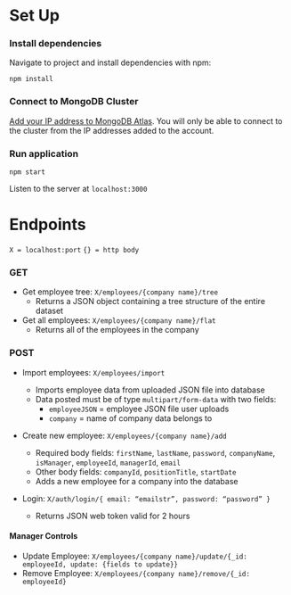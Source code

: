 # Set Up

### Install dependencies

Navigate to project and install dependencies with npm:

`npm install`

### Connect to MongoDB Cluster

[Add your IP address to MongoDB Atlas](https://docs.atlas.mongodb.com/security/ip-access-list/#add-ip-access-list-entries).
You will only be able to connect to the cluster from the IP addresses added to the account.

### Run application
 `npm start`

 Listen to the server at `localhost:3000`


# Endpoints

`X = localhost:port`
`{} = http body`

### GET
- Get employee tree: `X/employees/{company name}/tree`
   - Returns a JSON object containing a tree structure of the entire dataset
- Get all employees: `X/employees/{company name}/flat`
   - Returns all of the employees in the company

### POST
- Import employees: `X/employees/import`
   - Imports employee data from uploaded JSON file into database
   - Data posted must be of type `multipart/form-data` with two fields:
       - `employeeJSON` = employee JSON file user uploads
       - `company` = name of company data belongs to


- Create new employee: `X/employees/{company name}/add`
   - Required body fields: `firstName`, `lastName`, `password`, `companyName`, `isManager`, `employeeId`, `managerId`, `email`
   - Other body fields: `companyId`, `positionTitle`, `startDate`
   - Adds a new employee for a company into the database

- Login: `X/auth/login/{ email: “emailstr”, password: “password” }`
   - Returns JSON web token valid for 2 hours

#### Manager Controls
- Update Employee: `X/employees/{company name}/update/{_id: employeeId, update: {fields to update}}`
- Remove Employee: `X/employees/{company name}/remove/{_id: employeeId}`
